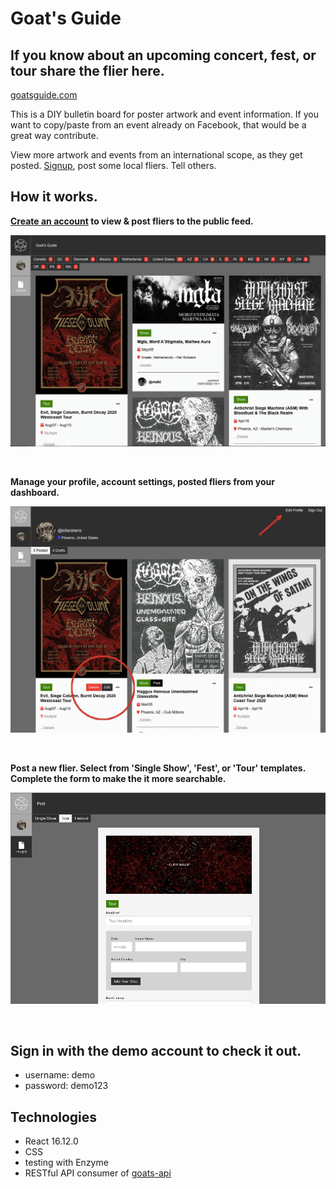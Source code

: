 # Goat's Guide


## If you know about an upcoming concert, fest, or tour share the flier here.

<p align="center">

[goatsguide.com](https://goatsguide.com)
</p>

This is a DIY bulletin board for poster artwork and event information.
If you want to copy/paste from an event already on Facebook,
that would be a great way contribute.

View more artwork and events from an international scope, as they get posted.
[Signup](https://goats-forum.now.sh/public/signup), post some local fliers. Tell others.


## How it works.

**[Create an account](https://goats-forum.now.sh/public/signup) to view & post fliers to the public feed.**

![flier feed screenshot](./src/assets/ss-flier-feed.png)

<br/>

**Manage your profile, account settings, posted fliers from your dashboard.**

![dashboard screenshot](./src/assets/ss-edit-flier-profile.png)

<br/>

**Post a new flier. Select from 'Single Show', 'Fest', or 'Tour' templates. Complete the form to make the it more searchable.**

![post flier screenshot](./src/assets/ss-create-flier.png)

<br/>

## Sign in with the demo account to check it out.
- username: demo
- password: demo123


## Technologies

- React 16.12.0
- CSS
- testing with Enzyme
- RESTful API consumer of [goats-api](https://github.com/killeraliens/goats-api)


